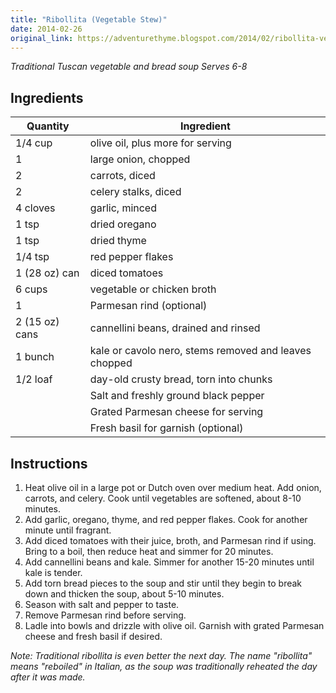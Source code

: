 ```yaml
---
title: "Ribollita (Vegetable Stew)"
date: 2014-02-26
original_link: https://adventurethyme.blogspot.com/2014/02/ribollita-vegetable-stew.html
---
```


_Traditional Tuscan vegetable and bread soup_
_Serves 6-8_

## Ingredients


| Quantity | Ingredient |
| -------- | ---------- |
| 1/4 cup | olive oil, plus more for serving |
| 1 | large onion, chopped |
| 2 | carrots, diced |
| 2 | celery stalks, diced |
| 4 cloves | garlic, minced |
| 1 tsp | dried oregano |
| 1 tsp | dried thyme |
| 1/4 tsp | red pepper flakes |
| 1 (28 oz) can | diced tomatoes |
| 6 cups | vegetable or chicken broth |
| 1 | Parmesan rind (optional) |
| 2 (15 oz) cans | cannellini beans, drained and rinsed |
| 1 bunch | kale or cavolo nero, stems removed and leaves chopped |
| 1/2 loaf | day-old crusty bread, torn into chunks |
| | Salt and freshly ground black pepper |
| | Grated Parmesan cheese for serving |
| | Fresh basil for garnish (optional) |

## Instructions


1. Heat olive oil in a large pot or Dutch oven over medium heat. Add onion, carrots, and celery. Cook until vegetables are softened, about 8-10 minutes.
2. Add garlic, oregano, thyme, and red pepper flakes. Cook for another minute until fragrant.
3. Add diced tomatoes with their juice, broth, and Parmesan rind if using. Bring to a boil, then reduce heat and simmer for 20 minutes.
4. Add cannellini beans and kale. Simmer for another 15-20 minutes until kale is tender.
5. Add torn bread pieces to the soup and stir until they begin to break down and thicken the soup, about 5-10 minutes.
6. Season with salt and pepper to taste.
7. Remove Parmesan rind before serving.
8. Ladle into bowls and drizzle with olive oil. Garnish with grated Parmesan cheese and fresh basil if desired.

_Note: Traditional ribollita is even better the next day. The name "ribollita" means "reboiled" in Italian, as the soup was traditionally reheated the day after it was made._
